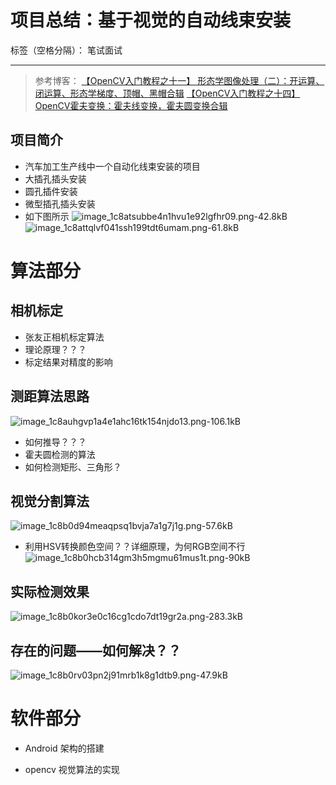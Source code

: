 ﻿# 项目总结：基于视觉的自动线束安装

标签（空格分隔）： 笔试面试

---

> 参考博客：
[【OpenCV入门教程之十一】 形态学图像处理（二）：开运算、闭运算、形态学梯度、顶帽、黑帽合辑](https://blog.csdn.net/poem_qianmo/article/details/24599073)
[【OpenCV入门教程之十四】OpenCV霍夫变换：霍夫线变换，霍夫圆变换合辑](https://blog.csdn.net/poem_qianmo/article/details/26977557)

## 项目简介
+ 汽车加工生产线中一个自动化线束安装的项目
 + 大插孔插头安装
 + 圆孔插件安装
 + 微型插孔插头安装
+ 如下图所示
![image_1c8atsubbe4n1hvu1e92lgfhr09.png-42.8kB][1] ![image_1c8attqlvf041ssh199tdt6umam.png-61.8kB][2]

# 算法部分
## 相机标定
+ 张友正相机标定算法
+ 理论原理？？？
+ 标定结果对精度的影响

## 测距算法思路
![image_1c8auhgvp1a4e1ahc16tk154njdo13.png-106.1kB][3]

+ 如何推导？？？
+ 霍夫圆检测的算法
+ 如何检测矩形、三角形？

## 视觉分割算法


![image_1c8b0d94meaqpsq1bvja7a1g7j1g.png-57.6kB][4]

+ 利用HSV转换颜色空间？？详细原理，为何RGB空间不行
![image_1c8b0hcb314gm3h5mgmu61mus1t.png-90kB][5]

## 实际检测效果
![image_1c8b0kor3e0c16cg1cdo7dt19gr2a.png-283.3kB][6]

## 存在的问题——如何解决？？

![image_1c8b0rv03pn2j91mrb1k8g1dtb9.png-47.9kB][7]

# 软件部分
+ Android 架构的搭建
+ opencv 视觉算法的实现


  [1]: http://static.zybuluo.com/QQJayden/tubert805669nv6jypz1u55u/image_1c8atsubbe4n1hvu1e92lgfhr09.png
  [2]: http://static.zybuluo.com/QQJayden/bronk81dpy2p4vvng1jghcng/image_1c8attqlvf041ssh199tdt6umam.png
  [3]: http://static.zybuluo.com/QQJayden/2toxx5ejcw8eagllmme4bdjp/image_1c8auhgvp1a4e1ahc16tk154njdo13.png
  [4]: http://static.zybuluo.com/QQJayden/0xoz3xbh5bt9pzhb5wljilwa/image_1c8b0d94meaqpsq1bvja7a1g7j1g.png
  [5]: http://static.zybuluo.com/QQJayden/awx92o0k6yqf912m91njvcfg/image_1c8b0hcb314gm3h5mgmu61mus1t.png
  [6]: http://static.zybuluo.com/QQJayden/bpa971eyxdv7gs7ed3ds3rsf/image_1c8b0kor3e0c16cg1cdo7dt19gr2a.png
  [7]: http://static.zybuluo.com/QQJayden/sr054p7jqplqymxmhtcm29j1/image_1c8b0rv03pn2j91mrb1k8g1dtb9.png